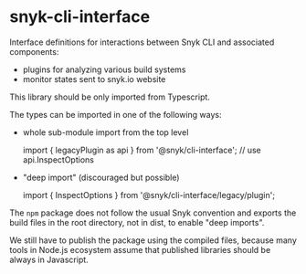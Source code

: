 # snyk-cli-interface
Interface definitions for interactions between Snyk CLI and associated components:

* plugins for analyzing various build systems
* monitor states sent to snyk.io website

This library should be only imported from Typescript.

The types can be imported in one of the following ways:

* whole sub-module import from the top level

    import { legacyPlugin as api } from '@snyk/cli-interface';
    // use api.InspectOptions

* "deep import" (discouraged but possible)

    import { InspectOptions } from '@snyk/cli-interface/legacy/plugin';

The `npm` package does not follow the usual Snyk convention and
exports the build files in the root directory, not in dist, to enable "deep imports".

We still have to publish the package using the compiled files, because many tools in Node.js
ecosystem assume that published libraries should be always in Javascript.
